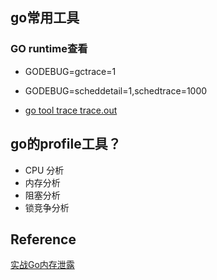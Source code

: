 ## go常用工具

### GO runtime查看

- GODEBUG=gctrace=1

- GODEBUG=scheddetail=1,schedtrace=1000

 - [go tool trace trace.out](https://segmentfault.com/a/1190000019736288)

## go的profile工具？

- CPU 分析
- 内存分析
- 阻塞分析
- 锁竞争分析

## Reference

[实战Go内存泄露](https://segmentfault.com/a/1190000019222661)

